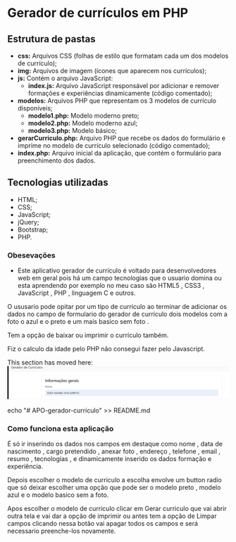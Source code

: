 # Gerador de currículos em PHP

## Estrutura de pastas

- **css:** Arquivos CSS (folhas de estilo que formatam cada um dos modelos de currículo);
- **img:** Arquivos de imagem (ícones que aparecem nos currículos);
- **js:** Contém o arquivo JavaScript:
    - **index.js:** Arquivo JavaScript responsável por adicionar e remover formações e experiências dinamicamente (código comentado);
- **modelos:** Arquivos PHP que representam os 3 modelos de currículo disponíveis;
    - **modelo1.php:** Modelo moderno preto;
    - **modelo2.php:** Modelo moderno azul;
    - **modelo3.php:** Modelo básico;
- **gerarCurriculo.php:** Arquivo PHP que recebe os dados do formulário e imprime no modelo de currículo selecionado (código comentado);
- **index.php:** Arquivo inicial da aplicação, que contém o formulário para preenchimento dos dados.

## Tecnologias utilizadas

- HTML;
- CSS;
- JavaScript;
- jQuery;
- Bootstrap;
- PHP.

### Obesevações 
- Este aplicativo gerador de currículo é voltado para desenvolvedores web em geral pois há um campo tecnologias que o usuario domina ou esta aprendendo por exemplo no meu caso são HTML5 , CSS3 , JavaScript , PHP , linguagem C e outros.

O ususario pode opitar por um tipo de currículo ao terminar de adicionar os dados no campo de formulario do gerador de currículo dois modelos com a foto o azul e o preto e um mais basico sem foto .

Tem a opção de baixar ou imprimir o currículo também.

Fiz o calculo da idade pelo PHP não consegui fazer pelo Javascript.

This section has moved here: 
<img src="./img/demostracao-gerador-curriculo.gif" alt="gif animado">

echo "# APO-gerador-curriculo" >> README.md

### Como funciona esta aplicação

É só ir inserindo os dados nos campos em destaque como 
nome , data de nascimento , cargo pretendido , anexar foto , endereço , telefone , email , resumo , tecnologias , e dinamicamente inserido os dados formação e experiência.

Depois escolher o modelo de curriculo a escolha envolve um button radio que só deixar escolher uma opção que pode ser o modelo preto , modelo azul e o modelo basico sem a foto.

Apos escolher o modelo de curriculo clicar em Gerar curriculo que vai abrir outra tela e vai dar a opção de imprimir ou antes tem a opção de Limpar campos clicando nessa botão vai apagar todos os campos e será necessario preenche-los novamente.




